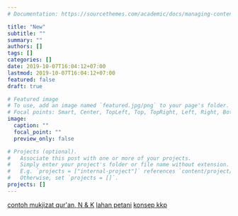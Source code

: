 ```yaml
---
# Documentation: https://sourcethemes.com/academic/docs/managing-content/

title: "New"
subtitle: ""
summary: ""
authors: []
tags: []
categories: []
date: 2019-10-07T16:04:12+07:00
lastmod: 2019-10-07T16:04:12+07:00
featured: false
draft: true

# Featured image
# To use, add an image named `featured.jpg/png` to your page's folder.
# Focal points: Smart, Center, TopLeft, Top, TopRight, Left, Right, BottomLeft, Bottom, BottomRight.
image:
  caption: ""
  focal_point: ""
  preview_only: false

# Projects (optional).
#   Associate this post with one or more of your projects.
#   Simply enter your project's folder or file name without extension.
#   E.g. `projects = ["internal-project"]` references `content/project/deep-learning/index.md`.
#   Otherwise, set `projects = []`.
projects: []
---
```

[contoh mukjizat qur'an, N & K](http://geraidinar.com/using-joomla/extensions/components/content-component/article-categories/84-gd-articles/umum/1457-mukjizat-al-qur-an-untuk-jaman-ini)
[lahan petani](http://geraidinar.com/using-joomla/extensions/components/content-component/article-categories/81-gd-articles/entrepreneurship/1456-helicopter-view-untuk-kemakmuran)
[konsep kkp](http://www.geraidinar.com/index.php/using-joomla/extensions/components/content-component/article-categories/81-gd-articles/entrepreneurship/1077-kkp-dan-few-yang-langka-saling-menjaga)
